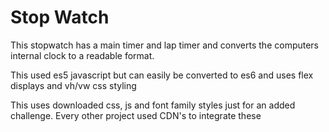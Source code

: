 # Stop Watch
This stopwatch has a main timer and lap timer and converts the computers internal clock to a readable format. 

This used es5 javascript but can easily be converted to es6 and uses flex displays and vh/vw css styling

This uses downloaded css, js and font family styles just for an added challenge. Every other project used CDN's to integrate these
